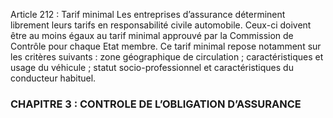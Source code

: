 Article 212 : Tarif minimal
Les entreprises d’assurance déterminent librement leurs tarifs en responsabilité civile automobile. Ceux-ci doivent être au moins égaux au tarif minimal approuvé par la Commission de Contrôle pour chaque Etat membre.
Ce tarif minimal repose notamment sur les critères suivants :
zone géographique de circulation ;
caractéristiques et usage du véhicule ;
statut socio-professionnel et caractéristiques du conducteur habituel.
### CHAPITRE 3 : CONTROLE DE L’OBLIGATION D’ASSURANCE